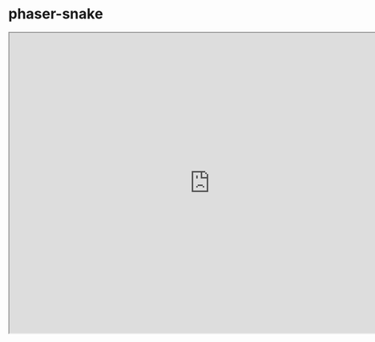 # phaser-snake

<iframe
  src="https://lapc1995.github.io/phaser-snake/"
  style="width:800px; height:600px;"
></iframe>
